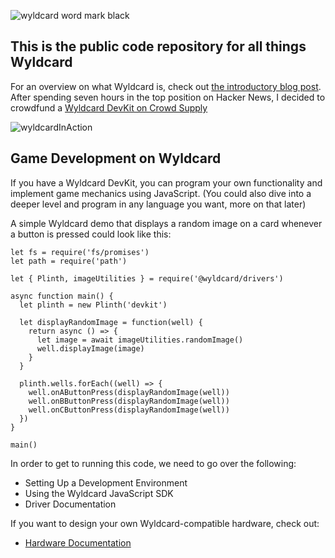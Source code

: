 ![wyldcard word mark black](https://github.com/Jonahss/wyldcard-public/assets/1521841/7c24295a-98e3-4140-93a7-7143f20b4b6d)



This is the public code repository for all things Wyldcard
----------------------------------------------------------
For an overview on what Wyldcard is, check out [the introductory blog post](https://www.wyldcard.io/blog/introducing-wyldcard).
After spending seven hours in the top position on Hacker News, I decided to crowdfund a [Wyldcard DevKit on Crowd Supply](https://www.crowdsupply.com/wyldcard/wyldcard-devkit)

![wyldcardInAction](https://github.com/Jonahss/wyldcard-public/assets/1521841/a84bec78-5598-4045-8d3f-8a65389ec3c9)


Game Development on Wyldcard
----------------------------------------------------------
If you have a Wyldcard DevKit, you can program your own functionality and implement game mechanics using JavaScript.
(You could also dive into a deeper level and program in any language you want, more on that later)

A simple Wyldcard demo that displays a random image on a card whenever a button is pressed could look like this:
```
let fs = require('fs/promises')
let path = require('path')

let { Plinth, imageUtilities } = require('@wyldcard/drivers')

async function main() {
  let plinth = new Plinth('devkit')

  let displayRandomImage = function(well) {
    return async () => {
      let image = await imageUtilities.randomImage()
      well.displayImage(image)
    }
  }

  plinth.wells.forEach((well) => {
    well.onAButtonPress(displayRandomImage(well))
    well.onBButtonPress(displayRandomImage(well))
    well.onCButtonPress(displayRandomImage(well))
  })
}

main()
```

In order to get to running this code, we need to go over the following:

- Setting Up a Development Environment
- Using the Wyldcard JavaScript SDK
- Driver Documentation

If you want to design your own Wyldcard-compatible hardware, check out:

- [Hardware Documentation](hardware)
